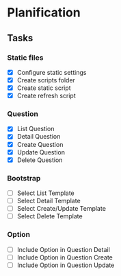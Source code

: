 # Planification

## Tasks
### Static files
- [X] Configure static settings
- [X] Create scripts folder
- [X] Create static script
- [X] Create refresh script

### Question
- [X] List Question
- [X] Detail Question
- [X] Create Question
- [X] Update Question
- [X] Delete Question

### Bootstrap
- [ ] Select List Template
- [ ] Select Detail Template
- [ ] Select Create/Update Template
- [ ] Select Delete Template

### Option
- [ ] Include Option in Question Detail
- [ ] Include Option in Question Create
- [ ] Include Option in Question Update
